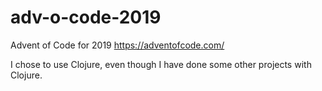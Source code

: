 # adv-o-code-2019
Advent of Code for 2019 https://adventofcode.com/

I chose to use Clojure, even though I have done some other projects with Clojure.
